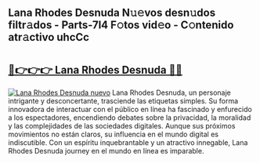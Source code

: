 ## Lana Rhodes Desnuda N𝚞𝚎vos desn𝚞dos filtr𝚊dos - Parts-7l4 F𝚘tos vid𝚎o - C𝚘ntenido atr𝚊ctivo uhcCc

# <h2><a href="http://mb8fin.tromn.icu/?c=Lana+Rhodes+Desnuda">🔗👉👉👉 Lana Rhodes Desnuda 🔗🔗</a></h2>

[![Lana Rhodes Desnuda nuevo](https://i.imgur.com/pEAQMta.gif)](http://mb8fin.tromn.icu/?c=Lana+Rhodes+Desnuda)
Lana Rhodes Desnuda, un personaje intrigante y desconcertante, trasciende las etiquetas simples. Su forma innovadora de interactuar con el público en línea ha fascinado y enfurecido a los espectadores, encendiendo debates sobre la privacidad, la moralidad y las complejidades de las sociedades digitales. Aunque sus próximos movimientos no están claros, su influencia en el mundo digital es indiscutible. Con un espíritu inquebrantable y un atractivo innegable, Lana Rhodes Desnuda journey en el mundo en línea es imparable.

